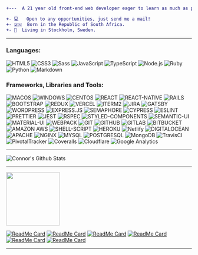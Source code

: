 ```diff

+---  A 21 year old front-end web developer eager to learn as much as possible! ---

+- 💻   Open to any opportunities, just send me a mail!
+- 🇿🇦  Born in the Republic of South Africa.
+- 📍  Living in Stockholm, Sweden.

```

---

### Languages:

![HTML5](https://img.shields.io/badge/-HTML5-E34F26?style=for-the-badge&logologo=html5&logoColor=white)
![CSS3](https://img.shields.io/badge/CSS3-1572B6?style=for-the-badge&logo=css3&logoColor=white)
![Sass](https://img.shields.io/badge/Sass-CC6699?style=for-the-badge&logo=sass&logoColor=white)
![JavaScript](https://img.shields.io/badge/-JavaScript-black?style=for-the-badge&logo=javascript&logoColor=white)
![TypeScript](https://img.shields.io/badge/TypeScript-007ACC?style=for-the-badge&logo=typescript&logoColor=white)
![Node.js](https://img.shields.io/badge/-Nodejs-black?style=for-the-badge&logo=Node.js&logoColor=white)
![Ruby](https://img.shields.io/badge/-Ruby-CC342D?style=for-the-badge&logo=ruby&logoColor=white)
![Python](https://img.shields.io/badge/-Python-black?style=for-the-badge&logo=python&logoColor=white)
![Markdown](https://img.shields.io/badge/Markdown-000000?style=for-the-badge&logo=markdown&logoColor=white)

### Frameworks, Libraries and Tools:

![MACOS](https://img.shields.io/badge/mac%20os-000000?style=for-the-badge&logo=apple&logoColor=white)
![WINDOWS](https://img.shields.io/badge/Windows-0078D6?style=for-the-badge&logo=windows&logoColor=white)
![CENTOS](https://img.shields.io/badge/Cent%20OS-262577?style=for-the-badge&logo=CentOS&logoColor=white)
![REACT](https://img.shields.io/badge/-React-black?style=for-the-badge&logo=react&logoColor=white)
![REACT-NATIVE](https://img.shields.io/badge/React_Native-20232A?style=for-the-badge&logo=react&logoColor=white)
![RAILS](https://img.shields.io/badge/-Ruby%20on%20Rails-CC0000?style=for-the-badge&logo=ruby-on-rails)
![BOOTSTRAP](https://img.shields.io/badge/Bootstrap-563D7C?style=for-the-badge&logo=bootstrap&logoColor=white)
![REDUX](https://img.shields.io/badge/-Redux-764ABC?style=for-the-badge&logo=redux)
![VERCEL](https://img.shields.io/badge/Vercel-000000?style=for-the-badge&logo=vercel&logoColor=white)
![ITERM2](https://img.shields.io/badge/iTerm2-000000?style=for-the-badge&logo=iterm2&logoColor=white)
![JIRA](https://img.shields.io/badge/Jira-0052CC?style=for-the-badge&logo=Jira&logoColor=white)
![GATSBY](https://img.shields.io/badge/Gatsby-663399?style=for-the-badge&logo=gatsby&logoColor=white)
![WORDPRESS](https://img.shields.io/badge/Wordpress-21759B?style=for-the-badge&logo=wordpress&logoColor=white)
![EXPRESS.JS](https://img.shields.io/badge/-Express.js-430098?style=for-the-badge&logo=express.js&logoColor=white)
![SEMAPHORE](https://img.shields.io/badge/semaphore-230167ff?style=for-the-badge&logo=semaphore&logoColor=white)
![CYPRESS](https://img.shields.io/badge/-Cypress-17202C?style=for-the-badge&logo=cypress&logoColor=white)
![ESLINT](https://img.shields.io/badge/eslint-3A33D1?style=for-the-badge&logo=eslint&logoColor=white)
![PRETTIER](https://img.shields.io/badge/prettier-1A2C34?style=for-the-badge&logo=prettier&logoColor=white)
![JEST](https://img.shields.io/badge/-Jest-C21325?style=for-the-badge&logo=jest&logoColor=white)
![RSPEC](https://img.shields.io/rspec-1A2C34?style=for-the-badge&logo=rspec&logoColor=white)
![STYLED-COMPONENTS](https://img.shields.io/badge/styled--components-DB7093?style=for-the-badge&logo=styled-components&logoColor=white)
![SEMANTIC-UI](https://img.shields.io/badge/semantic%20ui-35BDB2?style=for-the-badge&logo=semanticuireact&logoColor=white)
![MATERIAL-UI](https://img.shields.io/badge/Material--UI-0081CB?style=for-the-badge&logo=material-ui&logoColor=white)
![WEBPACK](https://img.shields.io/badge/webpack%20-%238DD6F9.svg?&style=for-the-badge&logo=webpack&logoColor=white)
![GIT](https://img.shields.io/badge/GIT-E44C30?style=for-the-badge&logo=git&logoColor=white)
![GITHUB](https://img.shields.io/badge/-GitHub-181717?style=for-the-badge&logo=github&logoColor=white)
![GITLAB](https://img.shields.io/badge/GitLab-330F63?style=for-the-badge&logo=gitlab&logoColor=white)
![BITBUCKET](https://img.shields.io/badge/Bitbucket-0747a6?style=for-the-badge&logo=bitbucket&logoColor=white)
![AMAZON AWS](https://img.shields.io/badge/Amazon_AWS-FF9900?style=for-the-badge&logo=amazonaws&logoColor=white)
![SHELL-SCRIPT](https://img.shields.io/badge/Shell_Script-121011?style=for-the-badge&logo=gnu-bash&logoColor=white)
![HEROKU](https://img.shields.io/badge/-Heroku-430098?style=for-the-badge&logo=heroku&logoColor=white)
![Netlify](https://img.shields.io/badge/Netlify-00C7B7?style=for-the-badge&logo=netlify&logoColor=white)
![DIGITALOCEAN](https://img.shields.io/badge/DigitalOcean-%230167ff.svg?&style=for-the-badge&logo=digitalocean&logoColor=white)
![APACHE](https://img.shields.io/badge/apache%20-%23D42029.svg?&style=for-the-badge&logo=apache&logoColor=white)
![NGINX](https://img.shields.io/badge/nginx%20-%23009639.svg?&style=for-the-badge&logo=nginx&logoColor=white)
![MYSQL](https://img.shields.io/badge/mysql-%2300f.svg?&style=for-the-badge&logo=mysql&logoColor=white)
![POSTGRESQL](https://img.shields.io/badge/PostgreSQL-316192?style=for-the-badge&logo=postgresql&logoColor=white)
![MongoDB](https://img.shields.io/badge/MongoDB-4EA94B?style=for-the-badge&logo=mongodb&logoColor=white)
![TravisCI](https://img.shields.io/badge/travis_CI-3EAAAF?style=for-the-badge&logo=travisci&logoColor=white)
![PivotalTracker](https://img.shields.io/badge/-Pivotal%20Tracker-430098?style=for-the-badge&logo=pivotaltracker)
![Coveralls](https://img.shields.io/badge/-Coveralls-3F5767?style=for-the-badge&logo=coveralls)
![Cloudflare](https://img.shields.io/badge/Cloudflare-F38020?style=for-the-badge&logo=Cloudflare&logoColor=white)
![Google Analytics](https://img.shields.io/badge/Google%20Analytics-23009639?style=for-the-badge&logo=google%20analytics&logoColor=white)

---

![Connor's Github Stats](https://github-readme-stats.vercel.app/api?username=grconnor&show_icons=true&theme=radical)

<!-- [![Connor's wakatime stats](https://github-readme-stats.vercel.app/api/wakatime?username=grconnor)](https://github.com/grconnor/github-readme-stats) -->

---

[<img height="145" width="145" src="https://cdn.jsdelivr.net/npm/simple-icons@v3/icons/linkedin.svg">](https://www.linkedin.com/in/connor-roelofsen/)

[![ReadMe Card](https://github-readme-stats.vercel.app/api/pin/?username=grconnor&repo=client_admin_el_gaucho_nyheter)](https://github.com/grconnor/client_admin_el_gaucho_nyheter)
[![ReadMe Card](https://github-readme-stats.vercel.app/api/pin/?username=grconnor&repo=client_user_el_gaucho_nyheter)](https://github.com/grconnor/client_user_el_gaucho_nyheter)
[![ReadMe Card](https://github-readme-stats.vercel.app/api/pin/?username=grconnor&repo=mobile_el_gaucho_nyheter)](https://github.com/grconnor/mobile_el_gaucho_nyheter)
[![ReadMe Card](https://github-readme-stats.vercel.app/api/pin/?username=grconnor&repo=api_el_gaucho_nyheter)](https://github.com/grconnor/api_el_gaucho_nyheter)
[![ReadMe Card](https://github-readme-stats.vercel.app/api/pin/?username=grconnor&repo=connorroelofsen.com_and_subdomains)](https://github.com/grconnor/connorroelofsen.com_and_subdomains)
[![ReadMe Card](https://github-readme-stats.vercel.app/api/pin/?username=grconnor&repo=connorroelofsen.com)](https://github.com/grconnor/connorroelofsen.com)

---
